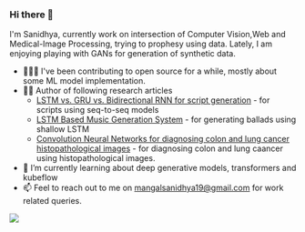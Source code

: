 ### Hi there 👋

I'm Sanidhya, currently work on intersection of Computer Vision,Web and Medical-Image Processing, trying to prophesy using data. Lately, I am enjoying playing with GANs for generation of synthetic data.

- 👨🏻‍💻 I've been contributing to open source for a while, mostly about some ML model implementation. 
- ✍🏻 Author of following research articles
  - [LSTM vs. GRU vs. Bidirectional RNN for script generation](https://arxiv.org/abs/1908.04332) - for scripts using seq-to-seq models  
  - [LSTM Based Music Generation System](https://arxiv.org/abs/1908.01080) - for generating ballads using shallow LSTM
  - [Convolution Neural Networks for diagnosing colon and lung cancer histopathological images](https://arxiv.org/abs/2009.03878) - for diagnosing colon and lung caancer using histopathological images.
- 🌱 I’m currently learning about deep generative models, transformers and kubeflow
- 📫 Feel to reach out to me on <mangalsanidhya19@gmail.com> for work related queries.

<img src="https://github-readme-stats.vercel.app/api?username=sanidhyamangal&&show_icons=true&title_color=ffffff&icon_color=bb2acf&text_color=daf7dc&bg_color=191919">
